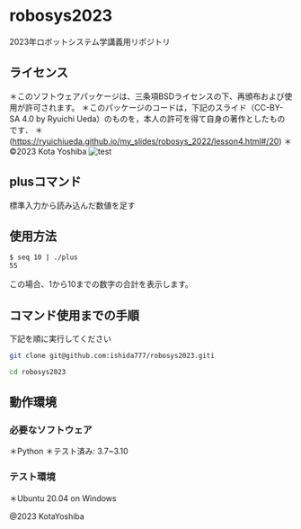 # robosys2023

2023年ロボットシステム学講義用リポジトリ

## ライセンス
＊このソフトウェアパッケージは、三条項BSDライセンスの下、再頒布および使用が許可されます。
＊このパッケージのコードは，下記のスライド（CC-BY-SA 4.0 by Ryuichi Ueda）のものを，本人の許可を得て自身の著作としたものです．
    ＊(https://ryuichiueda.github.io/my_slides/robosys_2022/lesson4.html#/20)
＊©2023 Kota Yoshiba
![test](https://github.com/ishida777/robosys2023/actions/workflows/test.yml/badge.svg)

## plusコマンド
標準入力から読み込んだ数値を足す

## 使用方法
```bash
$ seq 10 | ./plus
55
```
この場合、1から10までの数字の合計を表示します。

## コマンド使用までの手順
下記を順に実行してください
```bash
git clone git@github.com:ishida777/robosys2023.giti
```
```bash
cd robosys2023
```

## 動作環境
### 必要なソフトウェア
＊Python
＊テスト済み: 3.7~3.10

### テスト環境
＊Ubuntu 20.04 on Windows

@2023 KotaYoshiba
